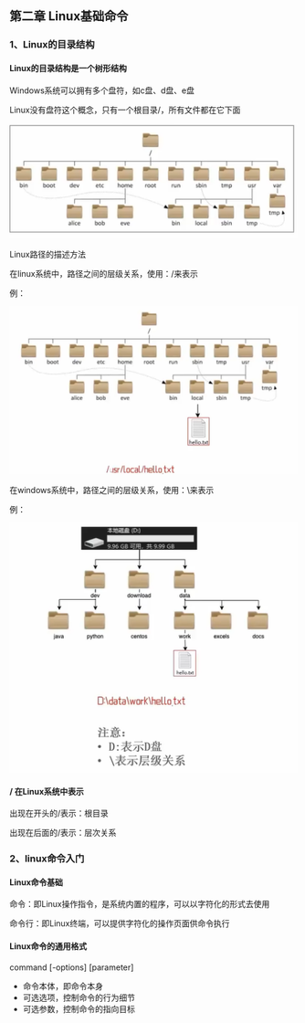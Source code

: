 ## 第二章 Linux基础命令

### 1、Linux的目录结构

#### Linux的目录结构是一个树形结构

Windows系统可以拥有多个盘符，如c盘、d盘、e盘

Linux没有盘符这个概念，只有一个根目录/，所有文件都在它下面

![image-20240730164550318](linux.assets/image-20240730164550318.png)

Linux路径的描述方法

在linux系统中，路径之间的层级关系，使用：/来表示

例：

![image-20240730164910949](linux.assets/image-20240730164910949.png)

在windows系统中，路径之间的层级关系，使用：\来表示

例：

![image-20240730164936024](linux.assets/image-20240730164936024.png)

#### / 在Linux系统中表示

出现在开头的/表示：根目录

出现在后面的/表示：层次关系

### 2、linux命令入门

#### Linux命令基础

命令：即Linux操作指令，是系统内置的程序，可以以字符化的形式去使用

命令行：即Linux终端，可以提供字符化的操作页面供命令执行

#### Linux命令的通用格式

command [-options] [parameter]

+ 命令本体，即命令本身
+ 可选选项，控制命令的行为细节
+ 可选参数，控制命令的指向目标